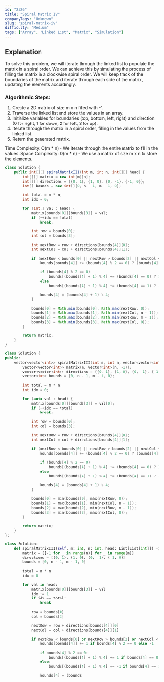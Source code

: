 ```yaml
---
id: "2326"
title: "Spiral Matrix IV"
companyTags: "Unknown"
slug: "spiral-matrix-iv"
difficulty: "Medium"
tags: ["Array", "Linked List", "Matrix", "Simulation"]
---
```


## Explanation
To solve this problem, we will iterate through the linked list to populate the matrix in a spiral order. We can achieve this by simulating the process of filling the matrix in a clockwise spiral order. We will keep track of the boundaries of the matrix and iterate through each side of the matrix, updating the elements accordingly.

### Algorithmic Steps:
1. Create a 2D matrix of size m x n filled with -1.
2. Traverse the linked list and store the values in an array.
3. Initialize variables for boundaries (top, bottom, left, right) and direction (0 for right, 1 for down, 2 for left, 3 for up).
4. Iterate through the matrix in a spiral order, filling in the values from the linked list.
5. Return the generated matrix.

Time Complexity: O(m * n) - We iterate through the entire matrix to fill in the values.
Space Complexity: O(m * n) - We use a matrix of size m x n to store the elements.
```java
class Solution {
    public int[][] spiralMatrixIII(int m, int n, int[][] head) {
        int[][] matrix = new int[m][n];
        int[][] directions = {{0, 1}, {1, 0}, {0, -1}, {-1, 0}};
        int[] bounds = new int[]{0, n - 1, m - 1, 0};
        
        int total = m * n;
        int idx = 0;
        
        for (int[] val : head) {
            matrix[bounds[0]][bounds[3]] = val;
            if (++idx == total)
                break;
            
            int row = bounds[0];
            int col = bounds[3];
            
            int nextRow = row + directions[bounds[4]][0];
            int nextCol = col + directions[bounds[4]][1];
            
            if (nextRow < bounds[0] || nextRow > bounds[2] || nextCol < bounds[3] || nextCol > bounds[1]) {
                bounds[bounds[4]] += (bounds[4] % 2 == 0) ? (bounds[4] == 0 ? 1 : -1) : (bounds[4] == 1 ? -1 : 1);
                
                if (bounds[4] % 2 == 0)
                    bounds[(bounds[4] + 1) % 4] += (bounds[4] == 0) ? 1 : -1;
                else
                    bounds[(bounds[4] + 1) % 4] += (bounds[4] == 1) ? -1 : 1;
                
                bounds[4] = (bounds[4] + 1) % 4;
            }
            
            bounds[0] = Math.min(bounds[0], Math.max(nextRow, 0));
            bounds[1] = Math.max(bounds[1], Math.min(nextCol, n - 1));
            bounds[2] = Math.max(bounds[2], Math.min(nextRow, m - 1));
            bounds[3] = Math.min(bounds[3], Math.max(nextCol, 0));
        }
        
        return matrix;
    }
}
```

```cpp
class Solution {
public:
    vector<vector<int>> spiralMatrixIII(int m, int n, vector<vector<int>>& head) {
        vector<vector<int>> matrix(m, vector<int>(n, -1));
        vector<vector<int>> directions = {{0, 1}, {1, 0}, {0, -1}, {-1, 0}};
        vector<int> bounds = {0, n - 1, m - 1, 0};
        
        int total = m * n;
        int idx = 0;
        
        for (auto val : head) {
            matrix[bounds[0]][bounds[3]] = val[0];
            if (++idx == total)
                break;
            
            int row = bounds[0];
            int col = bounds[3];
            
            int nextRow = row + directions[bounds[4]][0];
            int nextCol = col + directions[bounds[4]][1];
            
            if (nextRow < bounds[0] || nextRow > bounds[2] || nextCol < bounds[3] || nextCol > bounds[1]) {
                bounds[bounds[4]] += (bounds[4] % 2 == 0) ? (bounds[4] == 0 ? 1 : -1) : (bounds[4] == 1 ? -1 : 1);
                
                if (bounds[4] % 2 == 0)
                    bounds[(bounds[4] + 1) % 4] += (bounds[4] == 0) ? 1 : -1;
                else
                    bounds[(bounds[4] + 1) % 4] += (bounds[4] == 1) ? -1 : 1;
                
                bounds[4] = (bounds[4] + 1) % 4;
            }
            
            bounds[0] = min(bounds[0], max(nextRow, 0));
            bounds[1] = max(bounds[1], min(nextCol, n - 1));
            bounds[2] = max(bounds[2], min(nextRow, m - 1));
            bounds[3] = min(bounds[3], max(nextCol, 0));
        }
        
        return matrix;
    }
};
```

```python
class Solution:
    def spiralMatrixIII(self, m: int, n: int, head: List[List[int]]) -> List[List[int]]:
        matrix = [[-1 for _ in range(n)] for _ in range(m)]
        directions = [(0, 1), (1, 0), (0, -1), (-1, 0)]
        bounds = [0, n - 1, m - 1, 0]
        
        total = m * n
        idx = 0
        
        for val in head:
            matrix[bounds[0]][bounds[3]] = val
            idx += 1
            if idx == total:
                break
            
            row = bounds[0]
            col = bounds[3]
            
            nextRow = row + directions[bounds[4]][0]
            nextCol = col + directions[bounds[4]][1]
            
            if nextRow < bounds[0] or nextRow > bounds[2] or nextCol < bounds[3] or nextCol > bounds[1]:
                bounds[bounds[4]] += 1 if bounds[4] % 2 == 0 else -1
                
                if bounds[4] % 2 == 0:
                    bounds[(bounds[4] + 1) % 4] += 1 if bounds[4] == 0 else -1
                else:
                    bounds[(bounds[4] + 1) % 4] += -1 if bounds[4] == 1 else 1
                
                bounds[4] = (bounds